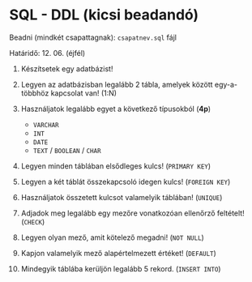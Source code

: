 # SQL - DDL (kicsi beadandó)

Beadni (mindkét csapattagnak): `csapatnev.sql` fájl

Határidő: 12. 06. (éjfél)

1. Készítsetek egy adatbázist!

2. Legyen az adatbázisban legalább 2 tábla, amelyek között egy-a-többhöz kapcsolat van! (1:N)

3. Használjatok legalább egyet a következő típusokból (**4p**)
	- `VARCHAR`
	- `INT`
	- `DATE`
	- `TEXT` / `BOOLEAN` / `CHAR`

4. Legyen minden táblában elsődleges kulcs! (`PRIMARY KEY`)

5. Legyen a két táblát összekapcsoló idegen kulcs! (`FOREIGN KEY`)

6. Használjatok összetett kulcsot valamelyik táblában! (`UNIQUE`)

7. Adjadok meg legalább egy mezőre vonatkozóan ellenőrző feltételt! (`CHECK`)

8. Legyen olyan mező, amit kötelező megadni! (`NOT NULL`)

9. Kapjon valamelyik mező alapértelmezett értéket! (`DEFAULT`)

10. Mindegyik táblába kerüljön legalább 5 rekord. (`INSERT INTO`)
